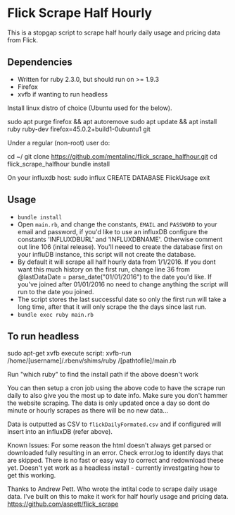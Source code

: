 # Flick Scrape Half Hourly

This is a stopgap script to scrape half hourly daily usage and pricing data from Flick.

## Dependencies
- Written for ruby 2.3.0, but should run on >= 1.9.3
- Firefox
- xvfb if wanting to run headless


Install linux distro of choice (Ubuntu used for the below).
 
sudo apt purge firefox && apt autoremove
sudo apt update && apt install ruby ruby-dev firefox=45.0.2+build1-0ubuntu1 git
 
Under a regular (non-root) user do:
 
cd ~/
git clone https://github.com/mentalinc/flick_scrape_halfhour.git
cd flick_scrape_halfhour
bundle install
 
On your influxdb host:
sudo influx
CREATE DATABASE FlickUsage
exit


## Usage

- `bundle install`
- Open `main.rb`, and change the constants, `EMAIL` and `PASSWORD` to your email and password, if you'd like to use an influxDB configure the constants 'INFLUXDBURL' and 'INFLUXDBNAME'. Otherwise comment out line 106 (inital release). You'll neeed to create the database first on your influDB instance, this script will not create the database.
- By default it will scrape all half hourly data from 1/1/2016. If you dont want this much history on the first run, change line 36 from @lastDataDate = parse_date("01/01/2016") to the date you'd like. If you've joined after 01/01/2016 no need to change anything the script will run to the date you joined.
- The script stores the last successful date so only the first run will take a long time, after that it will only scrape the the days since last run.
- `bundle exec ruby main.rb`


## To run headless
sudo apt-get xvfb
execute script: xvfb-run /home/[username]/.rbenv/shims/ruby /[pathtofile]/main.rb

Run "which ruby" to find the install path if the above doesn't work

You can then setup a cron job using the above code to have the scrape run daily to also give you the most up to date info. Make sure you don't hammer the website scraping. The data is only updated once a day so dont do minute or hourly scrapes as there will be no new data...


Data is outputted as CSV to `flickDailyFormated.csv` and if configured will insert into an influxDB (refer above).




Known Issues:
For some reason the html doesn't always get parsed or downloaded fully resulting in an error. Check error.log to identify days that are skipped. There is no fast or easy way to correct and redownload these yet.
Doesn't yet work as a headless install - currently investgating how to get this working.


Thanks to Andrew Pett. Who wrote the intital code to scrape daily usage data. 
I've built on this to make it work for half hourly usage and pricing data.
https://github.com/aspett/flick_scrape

